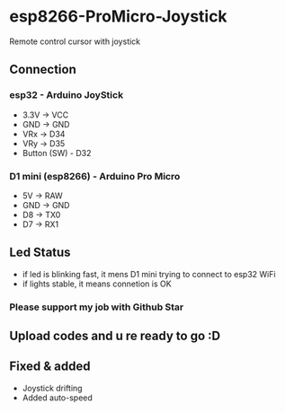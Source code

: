 # esp8266-ProMicro-Joystick
Remote control cursor with joystick

## Connection
### esp32 - Arduino JoyStick
- 3.3V -> VCC
- GND -> GND
- VRx -> D34
- VRy -> D35
- Button (SW) - D32

### D1 mini (esp8266) - Arduino Pro Micro
- 5V -> RAW
- GND -> GND
- D8 -> TX0
- D7 -> RX1

## Led Status
- if led is blinking fast, it mens D1 mini trying to connect to esp32 WiFi
- if lights stable, it means connetion is OK

### Please support my job with Github Star 
## Upload codes and u re ready to go :D

## Fixed & added
- Joystick drifting
- Added auto-speed

